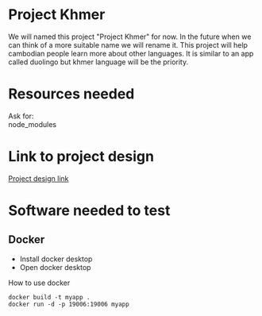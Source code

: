 # Project Khmer

We will named this project "Project Khmer" for now. In the future when we can think of a more suitable name we will rename it. 
This project will help cambodian people learn more about other languages. It is similar to an app called duolingo but khmer language will be the priority.

# Resources needed 
Ask for:  
node_modules  

# Link to project design
[Project design link](https://www.figma.com/file/9Dv82fsa2Vw1DiootivyUX/Project?type=design&node-id=0%3A1&mode=design&t=ikUyCQL367r2jD6a-1)

# Software needed to test
## Docker
- Install docker desktop
- Open docker desktop  

How to use docker
```
docker build -t myapp .
docker run -d -p 19006:19006 myapp
```
